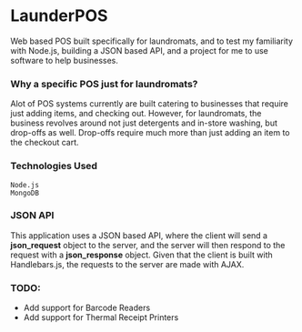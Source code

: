 # LaunderPOS
Web based POS built specifically for laundromats, and to test my familiarity with Node.js, building a JSON based API, and a project for me to use software to help businesses.

### Why a specific POS just for laundromats?
Alot of POS systems currently are built catering to businesses that require just adding items, and checking out. However, for laundromats, the business revolves around not just detergents and in-store washing, but drop-offs as well. Drop-offs require much more than just adding an item to the checkout cart.

### Technologies Used
```
Node.js
MongoDB
```

### JSON API
This application uses a JSON based API, where the client will send a **json_request** object to the server, and the server will then respond to the request with a **json_response** object. Given that the client is built with Handlebars.js, the requests to the server are made with AJAX.

### TODO:
- Add support for Barcode Readers
- Add support for Thermal Receipt Printers
